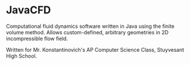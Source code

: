 # JavaCFD
Computational fluid dynamics software written in Java using the finite volume method. Allows custom-defined, arbitrary geometries in 2D incompressible flow field.

Written for Mr. Konstantinovich's AP Computer Science Class, Stuyvesant High School.
